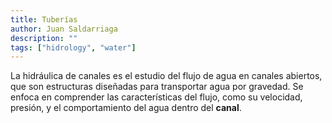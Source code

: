 ```yaml
---
title: Tuberías
author: Juan Saldarriaga
description: ""
tags: ["hidrology", "water"]
---
```


La hidráulica de canales es el estudio del flujo de agua en canales abiertos, que son estructuras diseñadas para transportar agua por gravedad. Se enfoca en comprender las características del flujo, como su velocidad, presión, y el comportamiento del agua dentro del **canal**.
